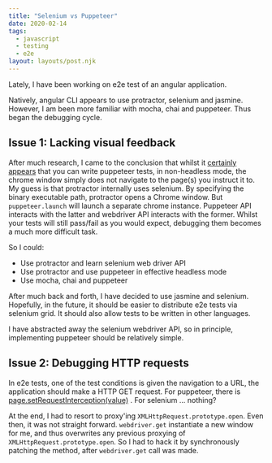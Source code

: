 ```yaml
---
title: "Selenium vs Puppeteer"
date: 2020-02-14
tags:
  - javascript
  - testing
  - e2e
layout: layouts/post.njk
---
```

Lately, I have been working on e2e test of an angular application. 

Natively, angular CLI appears to use protractor, selenium and jasmine. However, I am been more familiar with mocha, chai and puppeteer. Thus began the debugging cycle.

## Issue 1: Lacking visual feedback

After much research, I came to the conclusion that whilst it [certainly appears](https://stackoverflow.com/a/52765728/6059235) that you can write puppeteer tests, in non-headless mode, the chrome window simply does not navigate to the page(s) you instruct it to. My guess is that protractor internally uses selenium. By specifying the binary executable path, protractor opens a Chrome window. But `puppeteer.launch` will launch a separate chrome instance. Puppeteer API interacts with the latter and webdriver API interacts with the former. Whilst your tests will still pass/fail as you would expect, debugging them becomes a much more difficult task. 

So I could:

- Use protractor and learn selenium web driver API
- Use protractor and use puppeteer in effective headless mode
- Use mocha, chai and puppeteer

After much back and forth, I have decided to use jasmine and selenium. Hopefully, in the future, it should be easier to distribute e2e tests via selenium grid. It should also allow tests to be written in other languages. 

I have abstracted away the selenium webdriver API, so in principle, implementing puppeteer should be relatively simple. 

## Issue 2: Debugging HTTP requests

In e2e tests, one of the test conditions is given the navigation to a URL, the application should make a HTTP GET request. For puppeteer, there is [page.setRequestInterception(value)](https://github.com/puppeteer/puppeteer/blob/master/docs/api.md#pagesetrequestinterceptionvalue) . For selenium ... nothing?

At the end, I had to resort to proxy'ing `XMLHttpRequest.prototype.open`. Even then, it was not straight forward. `webdriver.get` instantiate a new window for me, and thus overwrites any previous proxying of `XMLHttpRequest.prototype.open`. So I had to hack it by synchronously patching the method, after `webdriver.get` call was made. 